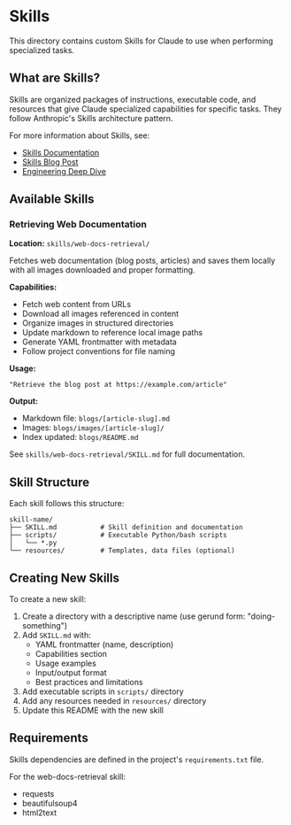 # Skills

This directory contains custom Skills for Claude to use when performing specialized tasks.

## What are Skills?

Skills are organized packages of instructions, executable code, and resources that give Claude specialized capabilities for specific tasks. They follow Anthropic's Skills architecture pattern.

For more information about Skills, see:
- [Skills Documentation](https://docs.claude.com/en/docs/agents-and-tools/agent-skills/overview)
- [Skills Blog Post](https://www.anthropic.com/news/skills)
- [Engineering Deep Dive](https://www.anthropic.com/engineering/equipping-agents-for-the-real-world-with-agent-skills)

## Available Skills

### Retrieving Web Documentation
**Location:** `skills/web-docs-retrieval/`

Fetches web documentation (blog posts, articles) and saves them locally with all images downloaded and proper formatting.

**Capabilities:**
- Fetch web content from URLs
- Download all images referenced in content
- Organize images in structured directories
- Update markdown to reference local image paths
- Generate YAML frontmatter with metadata
- Follow project conventions for file naming

**Usage:**
```
"Retrieve the blog post at https://example.com/article"
```

**Output:**
- Markdown file: `blogs/[article-slug].md`
- Images: `blogs/images/[article-slug]/`
- Index updated: `blogs/README.md`

See `skills/web-docs-retrieval/SKILL.md` for full documentation.

## Skill Structure

Each skill follows this structure:
```
skill-name/
├── SKILL.md           # Skill definition and documentation
├── scripts/           # Executable Python/bash scripts
│   └── *.py
└── resources/         # Templates, data files (optional)
```

## Creating New Skills

To create a new skill:

1. Create a directory with a descriptive name (use gerund form: "doing-something")
2. Add `SKILL.md` with:
   - YAML frontmatter (name, description)
   - Capabilities section
   - Usage examples
   - Input/output format
   - Best practices and limitations
3. Add executable scripts in `scripts/` directory
4. Add any resources needed in `resources/` directory
5. Update this README with the new skill

## Requirements

Skills dependencies are defined in the project's `requirements.txt` file.

For the web-docs-retrieval skill:
- requests
- beautifulsoup4
- html2text
